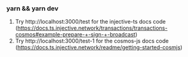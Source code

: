 ### yarn && yarn dev

1. Try http://localhost:3000/test for the injective-ts docs code (https://docs.ts.injective.network/transactions/transactions-cosmos#example-prepare-+-sign-+-broadcast)
1. Try http://localhost:3000/test-1 for the cosmos-js docs code (https://docs.ts.injective.network/readme/getting-started-cosmjs)
